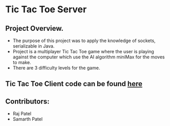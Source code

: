 #  Tic Tac Toe Server

## Project Overview.  
  * The purpose of this project was to apply the knowledge of sockets, serializable in Java.
  * Project is a multiplayer Tic Tac Toe game where the user is playing against the computer which use
    the AI algorithm miniMax for the moves to make.
  * There are 3 difficulty levels for the game. 
  
## Tic Tac Toe Client code can be found [here](https://github.com/samiamiamsam/TicTacToeGame)

## Contributors:
  * Raj Patel
  * Samarth Patel
  
